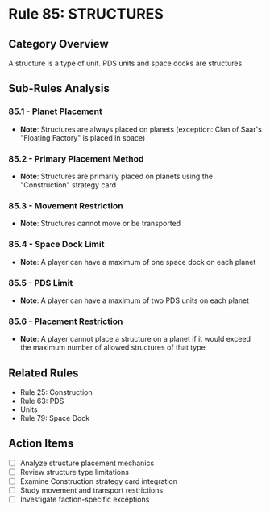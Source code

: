 # Rule 85: STRUCTURES

## Category Overview
A structure is a type of unit. PDS units and space docks are structures.

## Sub-Rules Analysis

### 85.1 - Planet Placement
- **Note**: Structures are always placed on planets (exception: Clan of Saar's "Floating Factory" is placed in space)

### 85.2 - Primary Placement Method
- **Note**: Structures are primarily placed on planets using the "Construction" strategy card

### 85.3 - Movement Restriction
- **Note**: Structures cannot move or be transported

### 85.4 - Space Dock Limit
- **Note**: A player can have a maximum of one space dock on each planet

### 85.5 - PDS Limit
- **Note**: A player can have a maximum of two PDS units on each planet

### 85.6 - Placement Restriction
- **Note**: A player cannot place a structure on a planet if it would exceed the maximum number of allowed structures of that type

## Related Rules
- Rule 25: Construction
- Rule 63: PDS
- Units
- Rule 79: Space Dock

## Action Items
- [ ] Analyze structure placement mechanics
- [ ] Review structure type limitations
- [ ] Examine Construction strategy card integration
- [ ] Study movement and transport restrictions
- [ ] Investigate faction-specific exceptions
